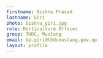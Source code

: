 ```yaml
---
firstname: Bishnu Prasad
lastname: Giri
photo: bishnu_giri.jpg
role: Horticulture Officer
group: THDC, Mustang
email: bp.giri@thdcmustang.gov.np
layout: profile
---
```

